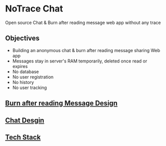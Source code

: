# NoTrace Chat

Open source Chat & Burn after reading message web app without any trace

## Objectives

- Building an anonymous chat & burn after reading message sharing Web app
- Messages stay in server's RAM temporarily, deleted once read or expires
- No database
- No user registration
- No history
- No user tracking

## [Burn after reading Message Design](burn.md)

## [Chat Desgin](chat.md)

## [Tech Stack](tech_stack.md)
